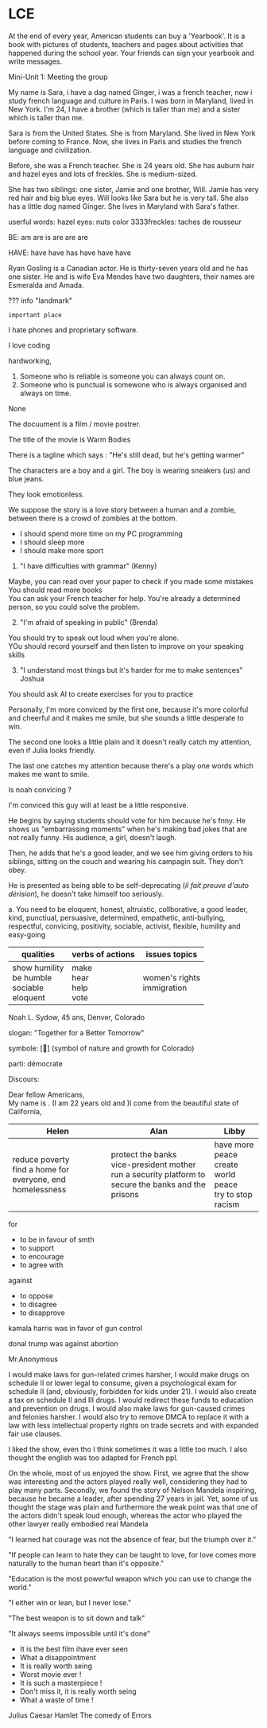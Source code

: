 # LCE

At the end of every year, American students can buy a 'Yearbook'. It is a book with pictures of students, teachers and pages about activities that happened during the school year. Your friends can sign your yearbook and write messages.

Mini-Unit 1: Meeting the group

My name is Sara, i have a dag named Ginger, i was a french teacher, now i study french language and culture in Paris. I was born in Maryland, lived in New York. I'm 24, I have a brother (which is taller than me) and a sister which is taller than me.

Sara is from the United States. She is from Maryland. She lived in New York before coming to France. Now, she lives in Paris and studies the french language and civilization.

Before, she was a French teacher. She is 24 years old. She has auburn hair and hazel eyes and lots of freckles. She is medium-sized.

She has two siblings: one sister, Jamie and one brother, Will. Jamie has very red hair and big blue eyes. Will looks like Sara but he is very tall. She also has a little dog named Ginger. She lives in Maryland with Sara's father.

userful words: 
hazel eyes: nuts color
3333freckles: taches de rousseur

BE:
am
are
is
are
are
are

HAVE:
have
have 
has
have
have
have

Ryan Gosling is a Canadian actor. He is thirty-seven years old and he has one sister. He and is wife Eva Mendes have two daughters, their names are Esmeralda and Amada.

??? info "landmark"

    important place

I hate phones and proprietary software.

I love coding

hardworking,

1. Someone who is reliable is someone you can always count on.
2. Someone who is punctual is somewone who is always organised and always on time.

None

The docuument is a film / movie postrer.

The title of the movie is Warm Bodies

There is a tagline which says : "He's still dead, but he's getting warmer"

The characters are a boy and a girl. The boy is wearing sneakers (us) and blue jeans.

They look emotionless.

We suppose the story is a love story between a human and a zombie, between there is a crowd of zombies at the bottom.

- I should spend more time on my PC programming
- I should sleep more
- I should make more sport

1) "I have difficulties with grammar" (Kenny)

Maybe, you can read over your paper to check if you made some mistakes<br />
You should read more books <br />
You can ask your French teacher for help. You're already a determined person, so you could solve the problem.

2) "I'm afraid of speaking in public" (Brenda)

You should try to speak out loud when you're alone. <br />
YOu should record yourself and then listen to improve 
on your speaking skills

3) "I understand most things but it's harder for me to make sentences" Joshua

You should ask AI to create exercises for you to 
practice

Personally, I'm more conviced by the first one, because it's more colorful and cheerful and it makes me smile, but she sounds a little desperate to win.

The second one looks a little plain and it doesn't really catch my attention, even if Julia looks friendly.

The last one catches my attention because there's a play one words which makes me want to smile.

Is noah convicing ?

I'm conviced this guy will at least be a little responsive.


He begins by saying students should vote for him because he's fnny. He shows us "embarrassing moments" when he's making bad jokes that are not really funny. His audience, a girl, doesn't laugh.

Then, he adds that he's a good leader, and we see him giving orders to his siblings, sitting on the couch and wearing his campagin suit. They don't obey.

He is presented as being able to be self-deprecating (_il fait preuve d'auto dérision_), he doesn't take himself too seriously.

a. You need to be eloquent, honest, altruistic, collborative, a good leader, kind, punctiual, persuasive, determined, empathetic, anti-bullying, respectful, convicing, positivity, sociable, activist, flexible, humility and easy-going

| qualities                                             | verbs of actions                | issues topics                  |
|-------------------------------------------------------|---------------------------------|--------------------------------|
| show humility<br/>be humble<br/>sociable<br/>eloquent | make<br/>hear<br/>help<br/>vote | women's rights<br/>immigration |

Noah L. Sydow, 45 ans, Denver, Colorado

slogan: "Together for a Better Tomorrow"

symbole: [🌲] (symbol of nature and growth for Colorado)

parti: démocrate

Discours:

Dear fellow Americans,  
My name is . (I am 22 years old and )I come from the beautiful state of California, 


| Helen                                                         | Alan                                                                                                        | Libby                                                         |
|---------------------------------------------------------------|-------------------------------------------------------------------------------------------------------------|---------------------------------------------------------------|
| reduce poverty<br/>find a home for everyone, end homelessness | protect the banks<br/>vice-president mother<br/>run a security platform to secure the banks and the prisons | have more peace<br/>create world peace<br/>try to stop racism |

for

- to be in favour of smth
- to support
- to encourage
- to agree with

against

- to oppose
- to disagree
- to disapprove

kamala harris was in favor of gun control

donal trump was against abortion

Mr.Anonymous

I would make laws for gun-related crimes harsher, I would make drugs on schedule II or lower legal to
consume, given a psychological exam for schedule II (and, obviously, forbidden for kids under 21). 
I would also create a tax on schedule II and III drugs. I would redirect these funds to education and 
prevention on drugs. I would also make laws for gun-caused crimes and felonies harsher. 
I would also try to remove DMCA to replace it with a law with less intellectual property rights on 
trade secrets and with expanded fair use clauses.

I liked the show, even tho I think sometimes it was a little too much. 
I also thought the english was too adapted for French ppl.

On the whole, most of us enjoyed the show.
First, we agree that the show was interesting and the actors played really well, considering
they had to play many parts.
Secondly, we found the story of Nelson Mandela inspiring, because he became a leader, after
spending 27 years in jail.
Yet, some of us thought the stage was plain and furthermore the weak point was that one of 
the actors didn't speak loud enough, whereas the actor who played the other lawyer really 
embodied real Mandela

"I learned hat courage was not the absence of fear, but the triumph over it."

"If people can learn to hate they can be taught to love, for love comes more naturally to the human heart than it's opposite."

"Education is the most powerful weapon which you can use to change the world."

"I either win or lean, but I never lose."

"The best weapon is to sit down and talk"

"It always seems impossible until it's done"


- It is the best film ihave ever seen
- What a disappointment
- It is really worth seing
- Worst movie ever !
- It is such a masterpiece !
- Don't miss it, it is really worth seing
- What a waste of time !






Julius Caesar
Hamlet
The comedy of Errors
